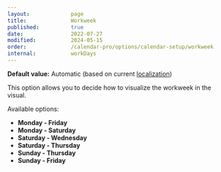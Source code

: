 ```yaml
---
layout:             page
title:              Workweek
published:          true
date:               2022-07-27
modified:           2024-05-15
order:              /calendar-pro/options/calendar-setup/workweek
internal:           workDays
---
```

**Default value:** Automatic (based on current [localization](../localization/index.md))

This option allows you to decide how to visualize the workweek in the visual.

Available options:

- **Monday - Friday**
- **Monday - Saturday**
- **Saturday - Wednesday**
- **Saturday - Thursday**
- **Sunday - Thursday**
- **Sunday - Friday**